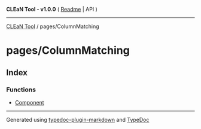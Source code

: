 **CLEaN Tool - v1.0.0** ( [Readme](../../README.md) \| API )

***

[CLEaN Tool](../../modules.md) / pages/ColumnMatching

# pages/ColumnMatching

## Index

### Functions

- [Component](functions/Component.md)

***

Generated using [typedoc-plugin-markdown](https://www.npmjs.com/package/typedoc-plugin-markdown) and [TypeDoc](https://typedoc.org/)
